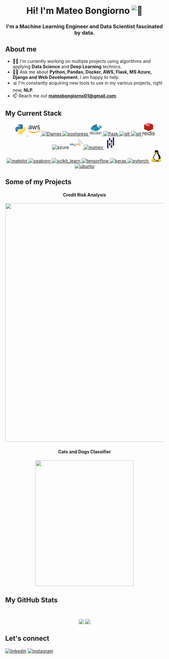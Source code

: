 <h1 align="center"> 
  Hi! I'm Mateo Bongiorno
<picture>
  <source srcset="https://fonts.gstatic.com/s/e/notoemoji/latest/1f44b_1f3fb/512.webp" type="image/webp">
  <img src="https://fonts.gstatic.com/s/e/notoemoji/latest/1f44b_1f3fb/512.gif" alt="👋" width="32" height="32">
</picture>
  </h1>

<h3 align="center">I'm a Machine Learning Engineer and Data Scientist fascinated by data.</h3>

**<h2 align="left">About me</h2>**
- 🧑‍💻 I'm currently working on multiple projects using algorithms and applying **Data Science** and **Deep Learning** technics. 
- 🧞‍♂️ Ask me about **Python, Pandas, Docker, AWS, Flask, MS Azure, Django and Web Development.** I am happy to help.
- 📊 I'm constantly acquiring new tools to use in my various projects, right now, **NLP**.
- 📫 Reach me out **mateobongiorno01@gmail.com**.
<!-- - 👀 Check out my **[Resume](https://github.com/mateobongiorno/mateobongiorno/files/10743322/Mateo_Bongiorno-Resume.pdf)**. -->

**<h2 align="left"> My Current Stack</h2>**
<p align="center"> <a href="https://www.python.org" target="_blank" rel="noreferrer"> <img src="https://raw.githubusercontent.com/devicons/devicon/master/icons/python/python-original.svg" alt="python" width="40" height="40"/> </a> <a href="https://aws.amazon.com" target="_blank" rel="noreferrer"> <img src="https://raw.githubusercontent.com/devicons/devicon/master/icons/amazonwebservices/amazonwebservices-original-wordmark.svg" alt="aws" width="40" height="40"/> <img height="40" src="https://www.vectorlogo.zone/logos/djangoproject/djangoproject-icon.svg" alt="Django"> <img height="40" src="https://www.vectorlogo.zone/logos/sqlite/sqlite-icon.svg" alt="postgress"> </a> <a href="https://www.docker.com/" target="_blank" rel="noreferrer"> <img src="https://raw.githubusercontent.com/devicons/devicon/master/icons/docker/docker-original-wordmark.svg" alt="docker" width="40" height="40"/> </a> <a href="https://flask.palletsprojects.com/" target="_blank" rel="noreferrer"> <img src="https://www.vectorlogo.zone/logos/pocoo_flask/pocoo_flask-icon.svg" alt="flask" width="40" height="40"/> </a> <a href="https://fastapi.tiangolo.com/" target="_blank" rel="noreferrer"> <img src="https://cdn.worldvectorlogo.com/logos/fastapi-1.svg" alt="git" width="40" height="40"/> </a> <a href="https://git-scm.com/" target="_blank" rel="noreferrer"> <img src="https://www.vectorlogo.zone/logos/git-scm/git-scm-icon.svg" alt="git" width="40" height="40"/> </a> <a href="https://redis.io" target="_blank" rel="noreferrer"> <img src="https://raw.githubusercontent.com/devicons/devicon/master/icons/redis/redis-original-wordmark.svg" alt="redis" width="40" height="40"/> </a> <img href="https://www.azure.microsoft.com/" height="40" src="https://www.vectorlogo.zone/logos/microsoft_azure/microsoft_azure-icon.svg" alt="azure"> </a> <a href="https://www.docker.com/" target="_blank" rel="noreferrer"> <a href="https://www.mysql.com/" target="_blank" rel="noreferrer"> <img src="https://raw.githubusercontent.com/devicons/devicon/master/icons/mysql/mysql-original-wordmark.svg" alt="mysql" width="40" height="40"/> </a> <a href="https://numpy.org/" target="_blank" rel="noreferrer"> <img src="https://numpy.org/images/logo.svg" alt="numpy" width="40" height="40"/> </a> <a href="https://pandas.pydata.org/" target="_blank" rel="noreferrer"> <img src="https://raw.githubusercontent.com/devicons/devicon/2ae2a900d2f041da66e950e4d48052658d850630/icons/pandas/pandas-original.svg" alt="pandas" width="40" height="40"/> </a> <a href="https://matplotlib.org/" target="_blank" rel="noreferrer"> <br> <img src= "https://upload.wikimedia.org/wikipedia/commons/thumb/0/01/Created_with_Matplotlib-logo.svg/2048px-Created_with_Matplotlib-logo.svg.png" alt="matplot" width="40" height="40"/> </a> <a href="https://seaborn.pydata.org/" target="_blank" rel="noreferrer"> <img src="https://seaborn.pydata.org/_images/logo-tall-lightbg.svg" alt="seaborn" width="40" height="40"/> </a> <a href="https://scikit-learn.org/" target="_blank" rel="noreferrer"> <img src="https://upload.wikimedia.org/wikipedia/commons/0/05/Scikit_learn_logo_small.svg" alt="scikit_learn" width="40" height="40"/> </a> <a href="https://www.tensorflow.org" target="_blank" rel="noreferrer"> <img src="https://www.vectorlogo.zone/logos/tensorflow/tensorflow-icon.svg" alt="tensorflow" width="40" height="40"/> </a> <a href="https://keras.io/" target="_blank" rel="noreferrer"> <img src="https://github.com/valohai/ml-logos/blob/master/keras.svg" alt="keras" width="40" height="40"/> </a> <a href="https://pytorch.org/" target="_blank" rel="noreferrer"> <img src="https://www.vectorlogo.zone/logos/pytorch/pytorch-icon.svg" alt="pytorch" width="40" height="40"/> </a> <a href="https://www.linux.org/" target="_blank" rel="noreferrer"> <img src="https://raw.githubusercontent.com/devicons/devicon/master/icons/linux/linux-original.svg" alt="linux" width="40" height="40"/> </a> <a href="https://ubuntu.com/" target="_blank" rel="noreferrer"> <img src="https://brandslogos.com/wp-content/uploads/images/large/ubuntu-logo.png" alt="ubuntu" width="40" height="40"/> </a> </p>

**<h2 align="left">Some of my Projects</h2>**

<p align="center">
  <h4 align="center">Credit Risk Analysis</h4>
  <div align="center">
  <a href="https://github.com/mateobongiorno/Credit_Risk_Analysis">
  <img src="https://user-images.githubusercontent.com/105605827/217593176-532a666c-0226-4934-a35e-87c60237a246.jpg" width=759 height=759/>
  </a>
  </div>

  <h4 align="center">Cats and Dogs Classifier</h4>
  <div align="center">
  <a href="https://github.com/mateobongiorno/Cat_and_Dog_Image_Classifier">
  <img src="" width=312 height=400/>
  </a>
  </div>
</p>

**<h2 align="left">My GitHub Stats</h2>**<br>
<p align="center">
<img height="170em" src="https://github-readme-stats.vercel.app/api?username=mateobongiorno&show_icons=true&hide_border=true&&include_all_commits=true" />
<img height="170em" src="https://github-readme-stats.vercel.app/api/top-langs/?username=mateobongiorno&show_icons=true&hide_border=true&layout=compact&langs_count=18"/>
</p>

**<h2 align="left">Let's connect</h2>**
<p align="left">
<a href="https://linkedin.com/in/mateobongiorno" target="blank"><img align="center" src="https://raw.githubusercontent.com/rahuldkjain/github-profile-readme-generator/master/src/images/icons/Social/linked-in-alt.svg" alt="linkedin" height="30" width="40" /></a>
<a href="https://instagram.com/mmbongiorno" target="blank"><img align="center" src="https://raw.githubusercontent.com/rahuldkjain/github-profile-readme-generator/master/src/images/icons/Social/instagram.svg" alt="instagram" height="30" width="40" /></a>
</p>
